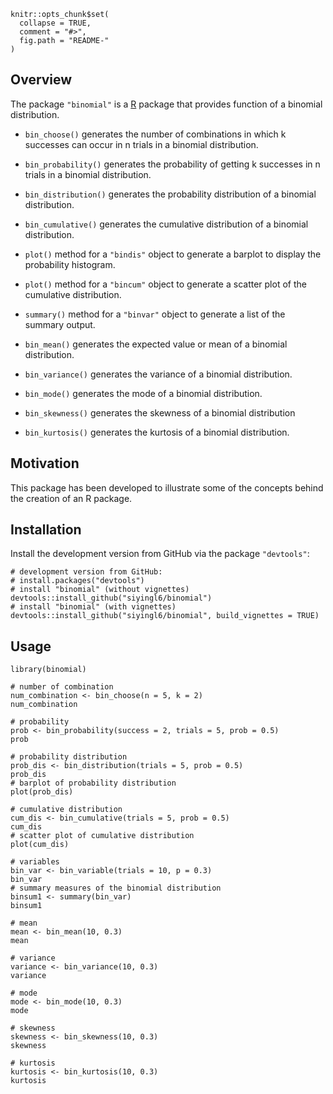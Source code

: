 <!-- README.md is generated from README.Rmd. Please edit that file -->

```{r, echo = FALSE}
knitr::opts_chunk$set(
  collapse = TRUE,
  comment = "#>",
  fig.path = "README-"
)
```


## Overview

The package `"binomial"` is a [R](http://www.r-project.org/) package 
that provides function of a binomial distribution.

* `bin_choose()` generates the number of combinations in which k successes can occur in n trials in a binomial distribution.
* `bin_probability()` generates the probability of getting k successes in n trials in a binomial distribution.
* `bin_distribution()` generates the probability distribution of a binomial distribution.
* `bin_cumulative()` generates the cumulative distribution of a binomial distribution.
* `plot()` method for a `"bindis"` object to generate a barplot to display the probability histogram.
* `plot()` method for a `"bincum"` object to generate a scatter plot of the cumulative distribution.
* `summary()` method for a `"binvar"` object to generate a list of the summary output.

* `bin_mean()` generates the expected value or mean of a binomial distribution.
* `bin_variance()` generates the variance of a binomial distribution.
* `bin_mode()` generates the mode of a binomial distribution.
* `bin_skewness()` generates the skewness of a binomial distribution
* `bin_kurtosis()` generates the kurtosis of a binomial distribution.


## Motivation

This package has been developed to illustrate some of the concepts
behind the creation of an R package.


## Installation

Install the development version from GitHub via the package `"devtools"`:

```{r}
# development version from GitHub:
# install.packages("devtools") 
# install "binomial" (without vignettes)
devtools::install_github("siyingl6/binomial")
# install "binomial" (with vignettes)
devtools::install_github("siyingl6/binomial", build_vignettes = TRUE)
```

## Usage

```{r}
library(binomial)

# number of combination
num_combination <- bin_choose(n = 5, k = 2)
num_combination

# probability
prob <- bin_probability(success = 2, trials = 5, prob = 0.5)
prob

# probability distribution
prob_dis <- bin_distribution(trials = 5, prob = 0.5)
prob_dis
# barplot of probability distribution
plot(prob_dis)

# cumulative distribution
cum_dis <- bin_cumulative(trials = 5, prob = 0.5)
cum_dis
# scatter plot of cumulative distribution
plot(cum_dis)

# variables
bin_var <- bin_variable(trials = 10, p = 0.3)
bin_var
# summary measures of the binomial distribution
binsum1 <- summary(bin_var)
binsum1

# mean
mean <- bin_mean(10, 0.3)
mean

# variance
variance <- bin_variance(10, 0.3)
variance

# mode
mode <- bin_mode(10, 0.3)
mode

# skewness
skewness <- bin_skewness(10, 0.3)
skewness

# kurtosis
kurtosis <- bin_kurtosis(10, 0.3)
kurtosis
```
